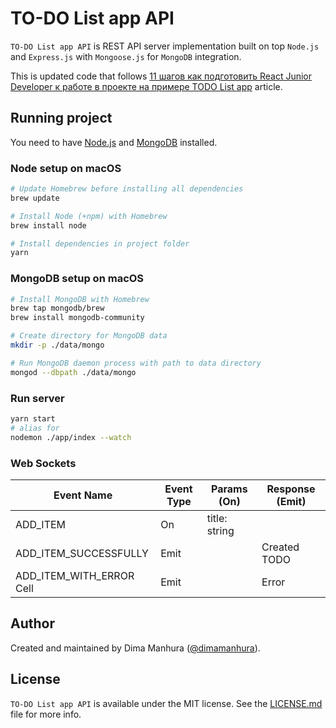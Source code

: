 # TO-DO List app API 

`TO-DO List app API` is REST API server implementation built on top `Node.js` and `Express.js` with `Mongoose.js` for `MongoDB` integration.

This is updated code that follows [11 шагов как подготовить React Junior Developer к работе в проекте на примере TODO List app](https://aleksandrov.ws/2013/09/12/restful-api-with-nodejs-plus-mongodb) article.

## Running project

You need to have [Node.js](https://nodejs.org) and [MongoDB](https://www.mongodb.com) installed.

### Node setup on macOS

```sh
# Update Homebrew before installing all dependencies
brew update

# Install Node (+npm) with Homebrew
brew install node

# Install dependencies in project folder
yarn
```

### MongoDB setup on macOS

```sh
# Install MongoDB with Homebrew
brew tap mongodb/brew
brew install mongodb-community

# Create directory for MongoDB data
mkdir -p ./data/mongo

# Run MongoDB daemon process with path to data directory
mongod --dbpath ./data/mongo
```

### Run server

```sh
yarn start
# alias for
nodemon ./app/index --watch
```

### Web Sockets
| Event Name                | Event Type    | Params (On)        | Response (Emit) |
| ------------------------- | ------------- |--------------      | --------------- |
| ADD_ITEM                  | On            | title: string      |                 |
| ADD_ITEM_SUCCESSFULLY     | Emit          |                    | Created TODO    |
| ADD_ITEM_WITH_ERROR Cell  | Emit          |                    | Error           |

## Author
Created and maintained by Dima Manhura ([@dimamanhura](https://www.linkedin.com/in/dima-manhura-889259144)).


## License
`TO-DO List app API` is available under the MIT license. See the [LICENSE.md](LICENSE.md) file for more info.

